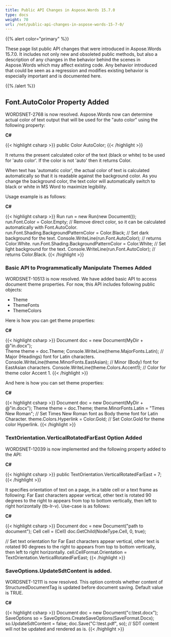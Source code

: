 ```yaml
---
title: Public API Changes in Aspose.Words 15.7.0
type: docs
weight: 70
url: /net/public-api-changes-in-aspose-words-15-7-0/
---
```


{{% alert color="primary" %}} 

These page list public API changes that were introduced in Aspose.Words 15.7.0. It includes not only new and obsoleted public methods, but also a description of any changes in the behavior behind the scenes in Aspose.Words which may affect existing code. Any behavior introduced that could be seen as a regression and modifies existing behavior is especially important and is documented here.

{{% /alert %}} 

## Font.AutoColor Property Added

WORDSNET-2768 is now resolved. Aspose.Words now can determine actual color of text output that will be used for the "auto color" using the following property:

**C#**

{{< highlight csharp >}}
public Color AutoColor;
{{< /highlight >}}

It returns the present calculated color of the text (black or white) to be used for 'auto color'. If the color is not 'auto' then it returns Color. 

When text has 'automatic color', the actual color of text is calculated automatically so that it is readable against the background color. As you change the background color, the text color will automatically switch to black or white in MS Word to maximize legibility.

Usage example is as follows:

**C#**

{{< highlight csharp >}}
Run run = new Run(new Document());
run.Font.Color = Color.Empty;
 // Remove direct color, so it can be calculated automatically with Font.AutoColor.
run.Font.Shading.BackgroundPatternColor = Color.Black;
 // Set dark background for the text.
Console.WriteLine(run.Font.AutoColor);
 // returns Color.White.
run.Font.Shading.BackgroundPatternColor = Color.White;
 // Set light background for the text.
Console.WriteLine(run.Font.AutoColor);
 // returns Color.Black.
{{< /highlight >}}

### Basic API to Programmatically Manipulate Themes Added

WORDSNET-10513 is now resolved. We have added basic API to access document theme properties. For now, this API includes following public objects:

- Theme
- ThemeFonts
- ThemeColors

Here is how you can get theme properties:

**C#**

{{< highlight csharp >}}
Document doc = new Document(MyDir + @"in.docx");   
Theme theme = doc.Theme;
Console.WriteLine(theme.MajorFonts.Latin);
        // Major (Headings) font for Latin characters.
Console.WriteLine(theme.MinorFonts.EastAsian);
    // Minor (Body) font for EastAsian characters.
Console.WriteLine(theme.Colors.Accent1);
          // Color for theme color Accent 1.
{{< /highlight >}}

And here is how you can set theme properties:

**C#**

{{< highlight csharp >}}
Document doc = new Document(MyDir + @"in.docx");
Theme theme = doc.Theme;
theme.MinorFonts.Latin = "Times New Roman";
     // Set Times New Roman font as Body theme font for Latin Character.
theme.Colors.Hyperlink = Color.Gold;
            // Set Color.Gold for theme color Hyperlink.
{{< /highlight >}}

### TextOrientation.VerticalRotatedFarEast Option Added

WORDSNET-12039 is now implemented and the following property added to the API:

**C#**

{{< highlight csharp >}}
public TextOrientation.VerticalRotatedFarEast = 7;
{{< /highlight >}}

It specifies orientation of text on a page, in a table cell or a text frame as following:
Far East characters appear vertical, other text is rotated 90 degrees to the right to appears from top to bottom vertically, then left to right horizontally (tb-lr-v).
Use-case is as follows:

**C#**

{{< highlight csharp >}}
Document doc = new Document("path to document");
Cell cell = (Cell) doc.GetChild(NodeType.Cell, 0, true);

// Set text orientation for Far East characters appear vertical, other text is rotated 90 degrees to the right to appears from top to bottom vertically, then left to right horizontally.
cell.CellFormat.Orientation = TextOrientation.VerticalRotatedFarEast;
{{< /highlight >}}

### SaveOptions.UpdateSdtContent is added.

WORDSNET-12111 is now resolved. This option controls whether content of StructuredDocumentTag is updated before document saving. Default value is TRUE.

**C#**

{{< highlight csharp >}}
Document doc = new Document("c:\test.docx");
SaveOptions so = SaveOptions.CreateSaveOptions(SaveFormat.Docx);            
so.UpdateSdtContent = false;
doc.Save("C:\test.pdf", so);
            // SDT content will not be updated and rendered as is.
{{< /highlight >}}
